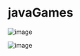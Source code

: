 # javaGames

![image](https://user-images.githubusercontent.com/16364477/200774558-f8191fd2-9c3a-4996-9b64-f8f764f7a902.png)

![image](https://user-images.githubusercontent.com/16364477/200774810-3af246e3-5c13-4c8e-b674-5ed041fdb19c.png)
